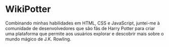 # WikiPotter
Combinando minhas habilidades em HTML, CSS e JavaScript, juntei-me à comunidade de desenvolvedores que são fãs de Harry Potter para criar uma plataforma que permite aos usuários explorar e descobrir mais sobre o mundo mágico de J.K. Rowling.
